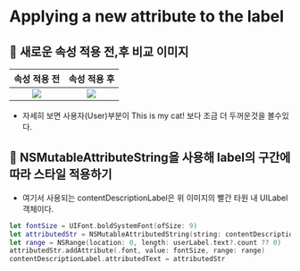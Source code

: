 # Applying a new attribute to the label

## 🍎 새로운 속성 적용 전,후 비교 이미지
| 속성 적용 전 | 속성 적용 후 |
| :-: | :-: |
| ![](https://i.imgur.com/crfU90Y.png) | ![](https://i.imgur.com/xSF8e2W.png) |
- 자세히 보면 사용자(User)부분이 This is my cat! 보다 조금 더 두꺼운것을 볼수있다.

## 🍎 NSMutableAttributeString을 사용해 label의 구간에 따라 스타일 적용하기
- 여기서 사용되는 contentDescriptionLabel은 위 이미지의 빨간 타원 내 UILabel 객체이다.
```swift
let fontSize = UIFont.boldSystemFont(ofSize: 9)
let attributedStr = NSMutableAttributedString(string: contentDescriptionLabel.text ?? "")
let range = NSRange(location: 0, length: userLabel.text?.count ?? 0)
attributedStr.addAttribute(.font, value: fontSize, range: range)
contentDescriptionLabel.attributedText = attributedStr
```
